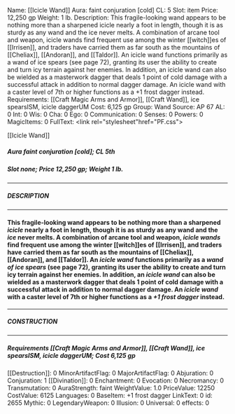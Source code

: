 Name: [[Icicle Wand]]
Aura: faint conjuration [cold]
CL: 5
Slot: item
Price: 12,250 gp
Weight: 1 lb.
Description: This fragile-looking wand appears to be nothing more than a sharpened icicle nearly a foot in length, though it is as sturdy as any wand and the ice never melts. A combination of arcane tool and weapon, icicle wands find frequent use among the winter [[witch]]es of [[Irrisen]], and traders have carried them as far south as the mountains of [[Cheliax]], [[Andoran]], and [[Taldor]]. An icicle wand functions primarily as a wand of ice spears (see page 72), granting its user the ability to create and turn icy terrain against her enemies. In addition, an icicle wand can also be wielded as a masterwork dagger that deals 1 point of cold damage with a successful attack in addition to normal dagger damage. An icicle wand with a caster level of 7th or higher functions as a +1 frost dagger instead.
Requirements: [[Craft Magic Arms and Armor]], [[Craft Wand]], ice spearsISM, icicle daggerUM
Cost: 6,125 gp
Group: Wand
Source: AP 67
AL: 0
Int: 0
Wis: 0
Cha: 0
Ego: 0
Communication: 0
Senses: 0
Powers: 0
MagicItems: 0
FullText: <link rel="stylesheet"href="PF.css"><div class="heading"><p class="alignleft">[[Icicle Wand]]</p><div style="clear: both;"></div></div><div><h5><b>Aura </b>faint conjuration [cold]; <b>CL </b>5th</h5><h5><b>Slot </b>none; <b>Price </b>12,250 gp; <b>Weight </b>1 lb.</h5></div><hr/><div><h5><b>DESCRIPTION</b></h5></div><hr/><div><h4><p>This fragile-looking wand appears to be nothing more than a sharpened <i>icicle</i> nearly a foot in length, though it is as sturdy as any wand and the <i>ice</i> never melts. A combination of arcane tool and weapon, <i><i><i>icicle</i> wand</i>s</i> find frequent use among the winter [[witch]]es of [[Irrisen]], and traders have carried them as far south as the mountains of [[Cheliax]], [[Andoran]], and [[Taldor]]. An <i><i>icicle</i> wand</i> functions primarily as a <i>wand of <i>ice</i> spears</i> (see page 72), granting its user the ability to create and turn icy terrain against her enemies. In addition, an <i><i>icicle</i> wand</i> can also be wielded as a masterwork dagger that deals 1 point of cold damage with a successful attack in addition to normal dagger damage. An <i><i>icicle</i> wand</i> with a caster level of 7th or higher functions as a <i>+1 frost dagger</i> instead.</p></h4></div><hr/><div><h5><b>CONSTRUCTION</b></h5></div><hr/><div><h5><b>Requirements </b>[[Craft Magic Arms and Armor]], [[Craft Wand]], <i>ice spearsISM</i>, <i>icicle daggerUM</i>; <b>Cost </b>6,125 gp</h5></div>
[[Destruction]]: 0
MinorArtifactFlag: 0
MajorArtifactFlag: 0
Abjuration: 0
Conjuration: 1
[[Divination]]: 0
Enchantment: 0
Evocation: 0
Necromancy: 0
Transmutation: 0
AuraStrength: faint
WeightValue: 1.0
PriceValue: 12250
CostValue: 6125
Languages: 0
BaseItem: +1 frost dagger
LinkText: 0
id: 2655
Mythic: 0
LegendaryWeapon: 0
Illusion: 0
Universal: 0
effects: 0
